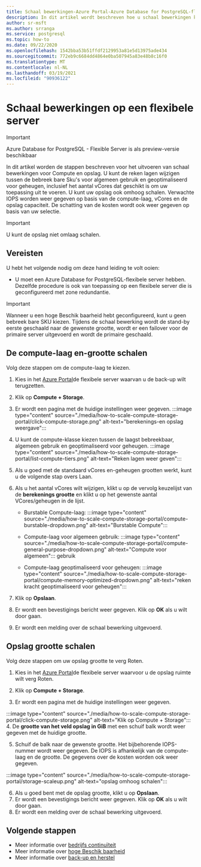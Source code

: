 ```yaml
---
title: Schaal bewerkingen-Azure Portal-Azure Database for PostgreSQL-flexibele server
description: In dit artikel wordt beschreven hoe u schaal bewerkingen kunt uitvoeren in Azure Database for PostgreSQL via de Azure Portal.
author: sr-msft
ms.author: srranga
ms.service: postgresql
ms.topic: how-to
ms.date: 09/22/2020
ms.openlocfilehash: 1542bba53b51ffdf2129953a81e5d13975ade434
ms.sourcegitcommit: 772eb9c6684dd4864e0ba507945a83e48b8c16f0
ms.translationtype: MT
ms.contentlocale: nl-NL
ms.lasthandoff: 03/19/2021
ms.locfileid: "90936122"
---
```

# <a name="scale-operations-in-flexible-server"></a>Schaal bewerkingen op een flexibele server

> [!IMPORTANT]
> Azure Database for PostgreSQL - Flexible Server is als preview-versie beschikbaar

In dit artikel worden de stappen beschreven voor het uitvoeren van schaal bewerkingen voor Compute en opslag. U kunt de reken lagen wijzigen tussen de bebreek bare Sku's voor algemeen gebruik en geoptimaliseerd voor geheugen, inclusief het aantal vCores dat geschikt is om uw toepassing uit te voeren. U kunt uw opslag ook omhoog schalen. Verwachte IOPS worden weer gegeven op basis van de compute-laag, vCores en de opslag capaciteit. De schatting van de kosten wordt ook weer gegeven op basis van uw selectie.

> [!IMPORTANT]
> U kunt de opslag niet omlaag schalen.

## <a name="pre-requisites"></a>Vereisten

U hebt het volgende nodig om deze hand leiding te volt ooien:

-   U moet een Azure Database for PostgreSQL-flexibele server hebben. Dezelfde procedure is ook van toepassing op een flexibele server die is geconfigureerd met zone redundantie.
> [!IMPORTANT]
> Wanneer u een hoge Beschik baarheid hebt geconfigureerd, kunt u geen bebreek bare SKU kiezen. Tijdens de schaal bewerking wordt de stand-by eerste geschaald naar de gewenste grootte, wordt er een failover voor de primaire server uitgevoerd en wordt de primaire geschaald. 

## <a name="scaling-the-compute-tier-and-size"></a>De compute-laag en-grootte schalen

Volg deze stappen om de compute-laag te kiezen.
 
1.  Kies in het [Azure Portal](https://portal.azure.com/)de flexibele server waarvan u de back-up wilt terugzetten.

2.  Klik op **Compute + Storage**.

3.  Er wordt een pagina met de huidige instellingen weer gegeven.
 :::image type="content" source="./media/how-to-scale-compute-storage-portal/click-compute-storage.png" alt-text="berekenings-en opslag weergave":::

4.  U kunt de compute-klasse kiezen tussen de laagst bebreekbaar, algemeen gebruik en geoptimaliseerd voor geheugen.
   :::image type="content" source="./media/how-to-scale-compute-storage-portal/list-compute-tiers.png" alt-text="Reken lagen weer geven":::


5.  Als u goed met de standaard vCores en-geheugen grootten werkt, kunt u de volgende stap overs Laan.

6.  Als u het aantal vCores wilt wijzigen, klikt u op de vervolg keuzelijst van de **berekenings grootte** en klikt u op het gewenste aantal VCores/geheugen in de lijst.
    
    - Burstable Compute-laag: :::image type="content" source="./media/how-to-scale-compute-storage-portal/compute-burstable-dropdown.png" alt-text="Burstable Compute":::

    - Compute-laag voor algemeen gebruik: :::image type="content" source="./media/how-to-scale-compute-storage-portal/compute-general-purpose-dropdown.png" alt-text="Compute voor algemeen"::: gebruik

    - Compute-laag geoptimaliseerd voor geheugen: :::image type="content" source="./media/how-to-scale-compute-storage-portal/compute-memory-optimized-dropdown.png" alt-text="reken kracht geoptimaliseerd voor geheugen":::

7.  Klik op **Opslaan**. 
8.  Er wordt een bevestigings bericht weer gegeven. Klik op **OK** als u wilt door gaan. 
9.  Er wordt een melding over de schaal bewerking uitgevoerd.


## <a name="scaling-storage-size"></a>Opslag grootte schalen

Volg deze stappen om uw opslag grootte te verg Roten.

1.  Kies in het [Azure Portal](https://portal.azure.com/)de flexibele server waarvoor u de opslag ruimte wilt verg Roten.
2.  Klik op **Compute + Storage**.

3.  Er wordt een pagina met de huidige instellingen weer gegeven.
   
:::image type="content" source="./media/how-to-scale-compute-storage-portal/click-compute-storage.png" alt-text="Klik op Compute + Storage":::
4.  De **grootte van het veld opslag in GiB** met een schuif balk wordt weer gegeven met de huidige grootte.

5.  Schuif de balk naar de gewenste grootte. Het bijbehorende IOPS-nummer wordt weer gegeven. De IOPS is afhankelijk van de compute-laag en de grootte. De gegevens over de kosten worden ook weer gegeven. 

 :::image type="content" source="./media/how-to-scale-compute-storage-portal/storage-scaleup.png" alt-text="opslag omhoog schalen":::

6.  Als u goed bent met de opslag grootte, klikt u op **Opslaan**. 
7.  Er wordt een bevestigings bericht weer gegeven. Klik op **OK** als u wilt door gaan. 
8.  Er wordt een melding over de schaal bewerking uitgevoerd.

## <a name="next-steps"></a>Volgende stappen

-   Meer informatie over [bedrijfs continuïteit](./concepts-business-continuity.md)
-   Meer informatie over [hoge Beschik baarheid](./concepts-high-availability.md)
-   Meer informatie over [back-up en herstel](./concepts-backup-restore.md)
